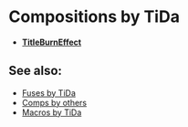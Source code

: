 
# Compositions by TiDa

- **[TitleBurnEffect](TitleBurnEffect.md)**

## See also:

- [Fuses by TiDa](../../Fuses/tida/README.md)
- [Comps by others](../README.md)
- [Macros by TiDa](../../Macros/tida/README.md)

